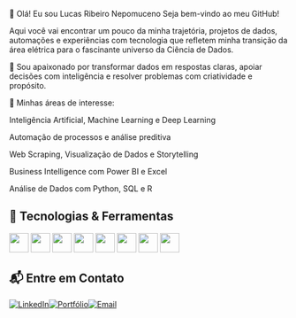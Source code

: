 👋 Olá! Eu sou Lucas Ribeiro Nepomuceno
Seja bem-vindo ao meu GitHub!

Aqui você vai encontrar um pouco da minha trajetória, projetos de dados, automações e experiências com tecnologia que refletem minha transição da área elétrica para o fascinante universo da Ciência de Dados.

🎯 Sou apaixonado por transformar dados em respostas claras, apoiar decisões com inteligência e resolver problemas com criatividade e propósito.

🧠 Minhas áreas de interesse:

Inteligência Artificial, Machine Learning e Deep Learning

Automação de processos e análise preditiva

Web Scraping, Visualização de Dados e Storytelling

Business Intelligence com Power BI e Excel

Análise de Dados com Python, SQL e R
  
## 🚀 Tecnologias & Ferramentas  

<p align="left">
  <img src="https://img.shields.io/badge/Python-3776AB?style=for-the-badge&logo=python&logoColor=white" height="35"/>
  <img src="https://img.shields.io/badge/SQL-CC2927?style=for-the-badge&logo=microsoftsqlserver&logoColor=white" height="35"/>
  <img src="https://img.shields.io/badge/MySQL-4479A1?style=for-the-badge&logo=mysql&logoColor=white" height="35"/>
  <img src="https://img.shields.io/badge/PostgreSQL-336791?style=for-the-badge&logo=postgresql&logoColor=white" height="35"/>
  <img src="https://img.shields.io/badge/Power_BI-F2C811?style=for-the-badge&logo=powerbi&logoColor=black" height="35"/>
  <img src="https://img.shields.io/badge/R-276DC3?style=for-the-badge&logo=r&logoColor=white" height="35"/>
  <img src="https://img.shields.io/badge/Excel-217346?style=for-the-badge&logo=microsoft-excel&logoColor=white" height="35"/>
  <img src="https://img.shields.io/badge/n8n-FF6D5A?style=for-the-badge&logo=n8n&logoColor=white" height="35"/>
</p>




## 📬 Entre em Contato

[![LinkedIn](https://img.shields.io/badge/LinkedIn-0A66C2?style=flat-square&logo=linkedin&logoColor=white)](https://www.linkedin.com/in/lucas-ribeiron/)[![Portfólio](https://img.shields.io/badge/Portf%C3%B3lio-000000?style=flat-square&logo=About.me&logoColor=white)](https://ribeirolucas962.github.io/Portifolio_atualizado-/)[![Email](https://img.shields.io/badge/Email-D14836?style=flat-square&logo=gmail&logoColor=white)](mailto:ribeirolucas962@gmail.com)


